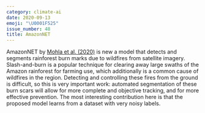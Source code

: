 ```yaml
---
category: climate-ai
date: 2020-09-13
emoji: "\U0001F525"
issue_number: 48
title: AmazonNET
---
```


AmazonNET by [Mohla et al.
(2020)](https://arxiv.org/abs/2009.04634?utm_campaign=Dynamically%20Typed&utm_medium=email&utm_source=Revue%20newsletter) is new a model that detects and segments rainforest burn marks due to wildfires from satellite imagery.
Slash-and-burn is a popular technique for clearing away large swaths of the Amazon rainforest for farming use, which additionally is a common cause of wildfires in the region.
Detecting and controlling these fires from the ground is difficult, so this is very important work: automated segmentation of these burn scars will allow for more complete and objective tracking, and for more effective prevention.
The most interesting contribution here is that the proposed model learns from a dataset with very noisy labels.